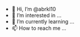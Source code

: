 - 👋 Hi, I’m @abrkl10
- 👀 I’m interested in ...
- 🌱 I’m currently learning ...
- 📫 How to reach me ...

<!---
abrkl10/abrkl10 is a ✨ special ✨ repository because its `README.md` (this file) appears on your GitHub profile.
You can click the Preview link to take a look at your changes.
--->
